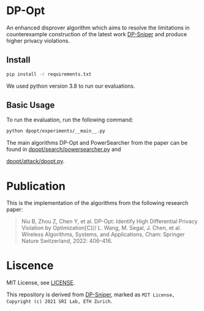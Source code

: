 # DP-Opt

An enhanced disprover algorithm which aims to resolve the limitations in counterexample construction of the latest work [DP-Sniper](https://github.com/eth-sri/dp-sniper) and produce higher privacy violations.

## Install

```bash
pip install -r requirements.txt
```

We used python version 3.8 to run our evaluations.

## Basic Usage

To run the evaluation, run the following command:

```bash
python dpopt/experiments/__main__.py
```

The main algorithms DP-Opt and PowerSearcher from the paper can be found in [dpopt/search/powersearcher.py](dpopt/search/powersearcher.py) and 

[dpopt/attack/dpopt.py](dpopt/attack/dpopt.py).

# Publication

This is the implementation of the algorithms from the following research paper:

> Niu B, Zhou Z, Chen Y, et al. DP-Opt: Identify High Differential Privacy Violation by Optimization[C]// L. Wang, M. Segal, J. Chen, et al. Wireless Algorithms, Systems, and Applications, Cham: Springer Nature Switzerland, 2022: 406–416.

# Liscence

MIT License, see [LICENSE](LICENSE).

This repository is derived from [DP-Sniper](https://github.com/eth-sri/dp-sniper), marked as `MIT License, Copyright (c) 2021 SRI Lab, ETH Zurich`.
